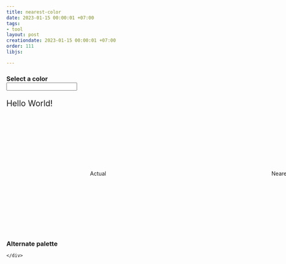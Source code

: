 ```yaml
---
title: nearest-color
date: 2023-01-15 00:00:01 +07:00
tags:
- tool
layout: post
creationdate: 2023-01-15 00:00:01 +07:00
order: 111
libjs:

---
```



<style>
     body > div {
            width: 960px;
            margin: auto;
        }

        h1 {
            font-family: sans-serif;
            border-bottom: 1px solid black;
        }

        p {
            font-size: 150%;
        }

        h3 {
            margin-bottom: 0;
        }

        .palette span {
            display: inline-block;
            height: 30px;
            width: 30px;
            margin-right: 10px;
        }

        .sample {
            height: 300px;
        }

        .actual,
        .nearest {
            position: relative;
            display: inline-block;
            width: 50%;
            height: 100%;
        }

        .actual:before {
            position: absolute;
            display: block;
            content: "Actual";
            top: calc(50% - 10px);
            left: 0;
            right: 0;
            line-height: 20px;
            text-align: center;
        }

        .nearest:before {
            position: absolute;
            display: block;
            content: "Nearest";
            top: calc(50% - 10px);
            left: 0;
            right: 0;
            line-height: 20px;
            text-align: center;
        }
</style>

<script>
 (function(context) {
  function nearestColor(hex, colors) {
    var needle = parseColor(hex),
        distance,
        minDistance = Infinity,
        rgb,
        value;

    colors || (colors = nearestColor.DEFAULT_COLORS);

    for (var i = 0; i < colors.length; ++i) {
      rgb = colors[i].rgb;

      distance = Math.sqrt(
        Math.pow(needle.r - rgb.r, 2) +
        Math.pow(needle.g - rgb.g, 2) +
        Math.pow(needle.b - rgb.b, 2)
      );

      if (distance < minDistance) {
        minDistance = distance;
        value = colors[i];
      }
    }

    return value.name ?
      { name: value.name, value: value.source } :
      value.source;
  }
  nearestColor.from = function from(availableColors) {
    var colors = mapColors(availableColors),
        nearestColorBase = nearestColor;

    var matcher = function nearestColor(hex) {
      return nearestColorBase(hex, colors);
    };
    matcher.from = from;

    return matcher;
  };

  function mapColors(colors) {
    if (colors instanceof Array) {
      return colors.map(function(color) {
        if (color.rgb) {
          return color;
        }

        return {
          source: color,
          rgb: parseColor(color)
        };
      });
    }

    var result = [];
    for (var name in colors) {
      result.push({
        name: name,
        source: colors[name],
        rgb: parseColor(colors[name])
      });
    }
    return result;
  };

  function parseColor(source) {
    var red, green, blue;

    var hexMatch = source.match(/^#((?:[0-9a-f]{3}){1,2})$/i);
    if (hexMatch) {
      hexMatch = hexMatch[1];

      if (hexMatch.length === 3) {
        hexMatch = [
          hexMatch.charAt(0) + hexMatch.charAt(0),
          hexMatch.charAt(1) + hexMatch.charAt(1),
          hexMatch.charAt(2) + hexMatch.charAt(2)
        ];

      } else {
        hexMatch = [
          hexMatch.substring(0, 2),
          hexMatch.substring(2, 4),
          hexMatch.substring(4, 6)
        ];
      }

      red = parseInt(hexMatch[0], 16);
      green = parseInt(hexMatch[1], 16);
      blue = parseInt(hexMatch[2], 16);

      return { r: red, g: green, b: blue };
    }

    var rgbMatch = source.match(/^rgb\(\s*(\d{1,3}%?),\s*(\d{1,3}%?),\s*(\d{1,3}%?)\s*\)$/i);
    if (rgbMatch) {
      red = parseComponentValue(rgbMatch[1]);
      green = parseComponentValue(rgbMatch[2]);
      blue = parseComponentValue(rgbMatch[3]);

      return { r: red, g: green, b: blue };
    }

    return null;
  }

  function parseComponentValue(string) {
    if (string.charAt(string.length - 1) === '%') {
      return Math.round(parseInt(string, 10) * 255 / 100);
    }

    return Number(string);
  }

  nearestColor.DEFAULT_COLORS = mapColors([
    '#f00', // r
    '#f80', // o
    '#ff0', // y
    '#0f0', // g
    '#00f', // b
    '#008', // i
    '#808'  // v
  ]);

  if (typeof module === 'object' && module && module.exports) {
    module.exports = nearestColor;
  } else {
    context.nearestColor = nearestColor;
  }

}(this));
</script>

<div>
            <h3>Select a color</h3>
            <input type="text" name="color" />
          <p id="p1">Hello World!</p>
       <div class="sample" id="alternate-sample">
        <div class="actual"></div><div class="nearest"></div>
        </div>
        <div class="palette" id="alternate-palette">
            <h3>Alternate palette</h3>
        </div>



    </div>
    
<script>
        var colorPicker = document.querySelector('input[name="color"]');

        function prepareSection(label, colors) {
            var palette = document.getElementById(label + '-palette'),
                sample = document.getElementById(label + '-sample'),
                actual = sample.querySelector('.actual'),
                nearest = sample.querySelector('.nearest'),
                getColor = nearestColor.from(colors);

            colorPicker.addEventListener('change', function() {
                var value = colorPicker.value;
                actual.style.backgroundColor = value;
                let getColor = getColor(value);
                nearest.style.backgroundColor = getColor;
                document.getElementById("p1").innerHTML = getColor;

            });

            colors.forEach(function(color,i) {
              if((i) % 14 === 0 && i < 223  ){
                 var br = document.createElement('BR');
                palette.appendChild(br);
              }else{
                if( i > 222 && (i-224) % 10 === 0  ){
                 var br = document.createElement('BR');
                palette.appendChild(br);
              }
              }
                var span = document.createElement('SPAN');
                span.style.backgroundColor = color.source || color;
                palette.appendChild(span);
  
            });
        }
        prepareSection('alternate', [
           '#FFEBEE','#FFCDD2','#EF9A9A','#E57373','#EF5350','#F44336','#E53935','#D32F2F','#C62828','#B71C1C','#FF8A80','#FF5252','#FF1744','#D50000',
          '#FCE4EC','#F8BBD0','#F48FB1','#F06292','#EC407A','#E91E63','#D81B60','#C2185B','#AD1457','#880E4F','#FF80AB','#FF4081','#F50057','#C51162','#F3E5F5','#E1BEE7','#CE93D8','#BA68C8','#AB47BC','#9C27B0','#8E24AA','#7B1FA2','#6A1B9A','#4A148C','#EA80FC','#E040FB','#D500F9','#AA00FF','#EDE7F6','#D1C4E9','#B39DDB','#9575CD','#7E57C2','#673AB7','#5E35B1','#512DA8','#4527A0','#311B92','#B388FF','#7C4DFF','#651FFF','#6200EA','#E8EAF6','#C5CAE9','#9FA8DA','#7986CB','#5C6BC0','#3F51B5','#3949AB','#303F9F','#283593','#1A237E','#8C9EFF','#536DFE','#3D5AFE','#304FFE','#E3F2FD','#BBDEFB','#90CAF9','#64B5F6','#42A5F5','#2196F3','#1E88E5','#1976D2','#1565C0','#0D47A1','#82B1FF','#448AFF','#2979FF','#2962FF','#E1F5FE','#B3E5FC','#81D4FA','#4FC3F7','#29B6F6','#03A9F4','#039BE5','#0288D1','#0277BD','#01579B','#80D8FF','#40C4FF','#00B0FF','#0091EA','#E0F7FA','#B2EBF2','#80DEEA','#4DD0E1','#26C6DA','#00BCD4','#00ACC1','#0097A7','#00838F','#006064','#84FFFF','#18FFFF','#00E5FF','#00B8D4','#E0F2F1','#B2DFDB','#80CBC4','#4DB6AC','#26A69A','#009688','#00897B','#00796B','#00695C','#004D40','#A7FFEB','#64FFDA','#1DE9B6','#00BFA5','#E8F5E9','#C8E6C9','#A5D6A7','#81C784','#66BB6A','#4CAF50','#43A047','#388E3C','#2E7D32','#1B5E20','#B9F6CA','#69F0AE','#00E676','#00C853','#F1F8E9','#DCEDC8','#C5E1A5','#AED581','#9CCC65','#8BC34A','#7CB342','#689F38','#558B2F','#33691E','#CCFF90','#B2FF59','#76FF03','#64DD17','#F9FBE7','#F0F4C3','#E6EE9C','#DCE775','#D4E157','#CDDC39','#C0CA33','#AFB42B','#9E9D24','#827717','#F4FF81','#EEFF41','#C6FF00','#AEEA00','#FFFDE7','#FFF9C4','#FFF59D','#FFF176','#FFEE58','#FFEB3B','#FDD835','#FBC02D','#F9A825','#F57F17','#FFFF8D','#FFFF00','#FFEA00','#FFD600','#FFF8E1','#FFECB3','#FFE082','#FFD54F','#FFCA28','#FFC107','#FFB300','#FFA000','#FF8F00','#FF6F00','#FFE57F','#FFD740','#FFC400','#FFAB00','#FFF3E0','#FFE0B2','#FFCC80','#FFB74D','#FFA726','#FF9800','#FB8C00','#F57C00','#EF6C00','#E65100','#FFD180','#FFAB40','#FF9100','#FF6D00','#FBE9E7','#FFCCBC','#FFAB91','#FF8A65','#FF7043','#FF5722','#F4511E','#E64A19','#D84315','#BF360C','#FF9E80','#FF6E40','#FF3D00','#DD2C00','#EFEBE9','#D7CCC8','#BCAAA4','#A1887F','#8D6E63','#795548','#6D4C41','#5D4037','#4E342E','#3E2723','#FAFAFA','#F5F5F5','#EEEEEE','#E0E0E0','#BDBDBD','#9E9E9E','#757575','#616161','#424242','#212121',
        '#ECEFF1','#CFD8DC','#B0BEC5','#90A4AE','#78909C','#607D8B','#546E7A','#455A64','#37474F','#263238','#000000','#FFFFFF',
        ]);
</script>
